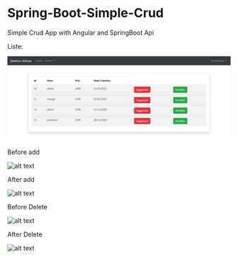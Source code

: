 # Spring-Boot-Simple-Crud

Simple Crud App with Angular and SpringBoot Api

Liste:

![alt text](https://github.com/ghassendev/angularSpringBootCRUD/blob/master/img/liste.PNG)

Before add

![alt text](https://github.com/ghassendev/angularSpringBootCRUD/blob/master/img/addvide.PNG)

After add

![alt text](https://github.com/ghassendev/angularSpringBootCRUD/blob/master/img/afteradd.PNG)



Before Delete 

![alt text](https://github.com/ghassendev/angularSpringBootCRUD/blob/master/img/beforedelete.PNG)

After Delete 

![alt text](https://github.com/ghassendev/angularSpringBootCRUD/blob/master/img/afterdelete.PNG)
